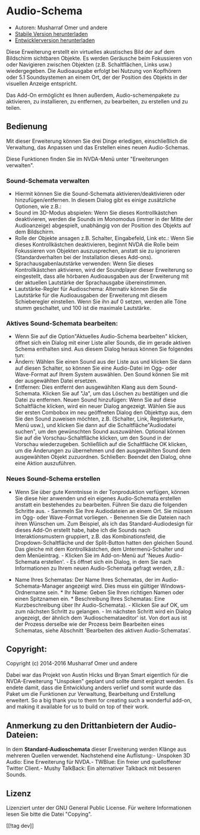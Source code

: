 # Audio-Schema #

*   Autoren: Musharraf Omer und andere
*   [Stabile Version herunterladen][1]
*   [Entwicklerversion herunterladen][2]

Diese Erweiterung erstellt ein virtuelles akustisches Bild der auf dem
Bildschirm sichtbaren Objekte. Es werden Geräusche beim Fokussieren von oder
Navigieren zwischen Objekten (z.B. Schaltflächen, Links usw.)
wiedergegeben. Die Audioausgabe erfolgt bei Nutzung von Kopfhörern oder 5.1
Soundsystemen an einem Ort, der der Position des Objekts in der visuellen
Anzeige entspricht.

Das Add-On ermöglicht es Ihnen außerdem, Audio-schemenpakete zu aktivieren,
zu installieren, zu entfernen, zu bearbeiten, zu erstellen und zu teilen.

## Bedienung

Mit dieser Erweiterung können Sie drei Dinge erledigen, einschließlich die
Verwaltung, das Anpassen und das Erstellen eines neuen Audio-Schemas.

Diese Funktionen finden Sie im NVDA-Menü unter "Erweiterungen verwalten".

### Sound-Schemata verwalten

- Hiermit können Sie die Sound-Schemata aktivieren/deaktivieren oder
  hinzufügen/entfernen.
In diesem Dialog gibt es einige zusätzliche Optionen, wie z.B.:
 - Sound im 3D-Modus abspielen: Wenn Sie dieses Kontrollkästchen deaktivieren, werden die Sounds im Monomodus (immer in der Mitte der Audioanzeige) abgespielt, unabhängig von der Position des Objekts auf dem Bildschirm.
 - Rolle der Objekte ansagen z.B. Schalter, Eingabefeld, Link etc.: Wenn Sie dieses Kontrollkästchen deaktivieren, beginnt NVDA die Rolle beim Fokussieren von Objekten auszusprechen, anstatt sie zu ignorieren (Standardverhalten bei der Installation dieses Add-ons).
 - Sprachausgabenlautstärke verwenden: Wenn Sie dieses Kontrollkästchen aktivieren, wird der Soundplayer dieser Erweiterung so eingestellt, dass alle hörbaren Audioausgaben aus der Erweiterung mit der aktuellen Lautstärke der Sprachausgabe übereinstimmen.
 - Lautstärke-Regler für Audioschema: Alternativ können Sie die Lautstärke für die Audioausgaben der Erweiterung mit diesem Schieberegler einstellen. Wenn Sie ihn auf 0 setzen, werden alle Töne stumm geschaltet, und 100 ist die maximale Lautstärke.

### Aktives Sound-Schemata bearbeiten:

- Wenn Sie auf die Option"Aktuelles Audio-Schema bearbeiten" klicken, öffnet
  sich ein Dialog mit einer Liste aller Sounds, die im gerade aktiven Schema
  enthalten sind. Aus diesem Dialog heraus können Sie folgendes tun:
- Ändern: Wählen Sie einen Sound aus der Liste aus und klicken Sie dann auf
  diesen Schalter, so können Sie eine Audio-Datei im Ogg- oder Wave-Format
  auf Ihrem System auswählen. Den Sound können Sie mit der ausgewählten
  Datei ersetzen.
- Entfernen: Dies entfernt den ausgewählten Klang aus dem
  Sound-Schemata. Klicken Sie auf "Ja", um das Löschen zu bestätigen und die
  Datei zu entfernen.
Neuen Sound hinzufügen: Wenn Sie auf diese Schaltfläche klicken, wird ein neuer Dialog angezeigt. Wählen Sie aus der ersten Combobox im neu geöffneten Dialog den Objekttyp aus, dem Sie den Sound zuweisen möchten, z.B. (Schalter, Link, Registerkarte, Menü usw.), und klicken Sie dann auf die Schaltfläche"Audiodatei suchen", um den gewünschten Sound auszuwählen. Optional können Sie auf die Vorschau-Schaltfläche klicken, um den Sound in der Vorschau wiederzugeben. Schließlich auf die Schaltfläche OK klicken, um die Änderungen zu übernehmen und den ausgewählten Sound dem ausgewählten Objekt zuzuordnen. 
Schließen: Beendet den Dialog, ohne eine Aktion auszuführen.

### Neues Sound-Schema erstellen

- Wenn Sie über gute Kenntnisse in der Tonproduktion verfügen, können Sie
diese hier anwenden und ein eigenes Audio-Schemata erstellen anstatt ein
bestehendes zu bearbeiten. Führen Sie dazu die folgenden Schritte aus.  -
Sammeln Sie Ihre Audiodateien an einem Ort. Sie müssen im Ogg- oder
Wave-Format vorliegen.  - Benennen Sie die Dateien nach ihren Wünschen
um. Zum Beispiel, als ich das Standard-Audiodesign für dieses Add-On
erstellt habe, habe ich die Sounds nach Interaktionsmustern gruppiert,
z.B. das Kombinationsfeld, die Dropdown-Schaltfläche und der Split-Button
hatten den gleichen Sound. Das gleiche mit dem Kontrollkästchen, dem
Untermenü-Schalter und dem Menüeintrag.  - Klicken Sie im Add-on-Menü auf
'Neues Audio-Schemata erstellen'.  - Es öffnet sich ein Dialog, in dem Sie
nach Informationen zu Ihrem neuen Audio-Schemata gefragt werden, z.B.:
*	Name Ihres Schematas: Der Name Ihres Schematas, der im
Audio-Schemata-Manager angezeigt wird. Dies muss ein gültiger
Windows-Ordnername sein.  *	Ihr Name: Geben Sie Ihren richtigen Namen oder
einen Spitznamen ein.  *	Beschreibung Ihres Schematas: Eine Kurzbeschreibung
über Ihr Audio-Schemata).  - Klicken Sie auf OK, um zum nächsten Schritt zu
gelangen.  - Im nächsten Schritt wird ein Dialog angezeigt, der ähnlich dem
'Audioschemataeditor' ist. Von dort aus ist der Prozess derselbe wie der
Prozess beim Bearbeiten eines Schematas, siehe Abschnitt 'Bearbeiten des
aktiven Audio-Schematas'.

## Copyright:

Copyright (c) 2014-2016 Musharraf Omer und andere

Dabei war das Projekt von Austin Hicks und Bryan Smart eigentlich für die
NVDA-Erweiterung "Unspoken" geplant und sollte damit ergänzt werden. Es
endete damit, dass die Entwicklung anders verlief und somit wurde das Paket
um die Funktionen zur Verwaltung, Bearbeitung und Erstellung erweitert.
So a big thank you to them for creating such a wonderful add-on, and making
it available for us to build on top of their work.

## Anmerkung zu den Drittanbietern der Audio-Dateien:

In dem **Standard-Audioschemata** dieser Erweiterung werden Klänge aus
mehreren Quellen verwendet. Nachstehend eine Auflistung:- Unspoken 3D Audio:
Eine Erweiterung für NVDA.- TWBlue: Ein freier und quelloffener Twitter
Client.- Mushy TalkBack: Ein alternativer Talkback mit besseren Sounds.

## Lizenz
Lizenziert unter der GNU General Public License. Für weitere Informationen
lesen Sie bitte die Datei "Copying".

[[!tag dev]]

[1]: https://addons.nvda-project.org/files/get.php?file=ath

[2]: https://addons.nvda-project.org/files/get.php?file=ath-dev
